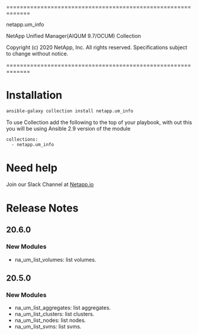 =============================================================

 netapp.um_info

 NetApp Unified Manager(AIQUM 9.7/OCUM) Collection

 Copyright (c) 2020 NetApp, Inc. All rights reserved.
 Specifications subject to change without notice.

=============================================================
# Installation
```bash
ansible-galaxy collection install netapp.um_info
```
To use Collection add the following to the top of your playbook, with out this you will be using Ansible 2.9 version of the module
```
collections:
  - netapp.um_info
```
# Need help
Join our Slack Channel at [Netapp.io](http://netapp.io/slack)

# Release Notes

## 20.6.0

### New Modules
- na_um_list_volumes: list volumes.

## 20.5.0

### New Modules
- na_um_list_aggregates: list aggregates.
- na_um_list_clusters: list clusters.
- na_um_list_nodes: list nodes.
- na_um_list_svms: list svms.